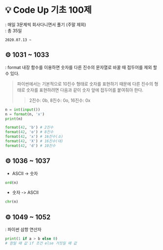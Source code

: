 # 💡 Code Up 기초 100제
: 매일 3문제씩 회사다니면서 풀기 (주말 제외)\
: 총 35일
```
2020.07.13 ~
```

## ⚙ 1031 ~ 1033
: format 내장 함수를 이용하면 숫자를 다른 진수의 문자열로 바꿀 때 접두어를 제외 할 수 있다.
> 파이썬에서는 기본적으로 10진수 형태로 숫자를 표현하기 때문에 다른 진수의 형태로 숫자를 표현하려면 다음과 같이 숫자 앞에 접두어를 붙여줘야 한다.
>> 2진수: 0b, 8진수: 0o, 16진수: 0x
``` py
n = int(input())
n = format(n, 'x')
print(n)
```
``` py
format(42, 'b') # 2진수
format(42, 'o') # 8진수
format(42, 'x') # 16진수(소)
format(42, 'X') # 16진수(대)
format(42, 'd') # 10진수
```

## ⚙ 1036 ~ 1037
- ASCII -> 숫자
``` py
ord(n)
```
- 숫자 -> ASCII
``` py
chr(n)
```

## ⚙ 1049 ~ 1052
: 파이썬 삼항 연산자
``` py
print(1 if a > b else 0)
# 참일 때 값 if 조건 else 거짓일 때 값
```